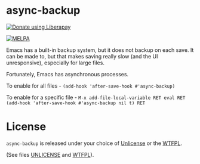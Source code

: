 # async-backup
<a href="https://liberapay.com/contrapunctus/donate"><img alt="Donate using Liberapay" src="https://img.shields.io/liberapay/receives/contrapunctus.svg?logo=liberapay"></a>

[![MELPA](https://melpa.org/packages/async-backup-badge.svg)](https://melpa.org/#/async-backup)

Emacs has a built-in backup system, but it does not backup on each
save. It can be made to, but that makes saving really slow (and the
UI unresponsive), especially for large files.

Fortunately, Emacs has asynchronous processes.

To enable for all files -
  `(add-hook 'after-save-hook #'async-backup)`
  
To enable for a specific file -
  `M-x add-file-local-variable RET eval RET (add-hook 'after-save-hook #'async-backup nil t) RET`

# License
`async-backup` is released under your choice of [Unlicense](https://unlicense.org/) or the [WTFPL](http://www.wtfpl.net/).

(See files [UNLICENSE](UNLICENSE) and [WTFPL](WTFPL)).
